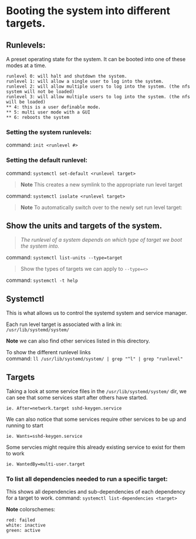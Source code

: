   
# Booting the system into different targets.

## Runlevels: 
A preset operating state for the system. It can be booted into one of these modes at a time.
```
runlevel 0: will halt and shutdown the system.
runlevel 1: will allow a single user to log into the system.
runlevel 2: will allow multiple users to log into the system. (the nfs system will not be loaded)
runlevel 3: will allow multiple users to log into the system. (the nfs will be loaded)
** 4: this is a user definable mode.
** 5: multi user mode with a GUI
** 6: reboots the system
```

### Setting the system runlevels: 
command: ```init <runlevel #>```

### Setting the default runlevel: 
command: ```systemctl set-default <runlevel target>```

> **Note** This creates a new symlink to the appropriate run level target


command: ```systemctl isolate <runlevel target>```
> **Note** To automatically switch over to the newly set run level target: 



## Show the units and targets of the system.
> *The runlevel of a system depends on which type of target we boot the system into.*

command: ```systemctl list-units --type=target```

> Show the types of targets we can apply to ```--type=<>```

command: ```systemctl -t help```

## Systemctl
This is what allows us to control the systemd system and service manager.


Each run level target is associated with a link in:  
```/usr/lib/systemd/system/```

**Note**  we can also find other services listed in this directory.

To show the different runlevel links  
command: ```ll /usr/lib/systemd/system/ | grep "^l" | grep "runlevel"```



 

  
## Targets  
Taking a look at some service files in the ```/usr/lib/systemd/system/``` dir, we can see that some services start after others have started.
```
ie. After=network.target sshd-keygen.service
```


We can also notice that some services require other services to be up and running to start 
```
ie. Wants=sshd-keygen.service
```

Some servcies might require this already existing service to exist for them to work  
```
ie. WantedBy=multi-user.target
```

### To list all dependencies needed to run a specific target: 
This shows all dependencies and sub-dependencies of each dependency for a target to work.
command: ```systemctl list-dependencies <target>```

**Note** colorschemes: 
```
red: failed
white: inactive
green: active
```
